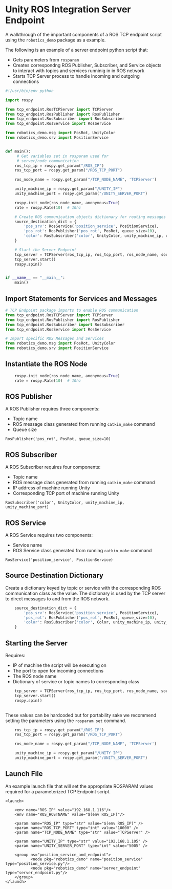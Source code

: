 # Unity ROS Integration Server Endpoint

A walkthrough of the important components of a ROS TCP endpoint script using the `robotics_demo` package as a example.

The following is an example of a server endpoint python script that:

- Gets parameters from `rosparam`
- Creates correspondng ROS Publisher, Subscriber, and Service objects to interact with topics and services runninig in in ROS network
- Starts TCP Server process to handle incoming and outgoing connections


```python
#!/usr/bin/env python

import rospy

from tcp_endpoint.RosTCPServer import TCPServer
from tcp_endpoint.RosPublisher import RosPublisher
from tcp_endpoint.RosSubscriber import RosSubscriber
from tcp_endpoint.RosService import RosService

from robotics_demo.msg import PosRot, UnityColor
from robotics_demo.srv import PositionService


def main():
	 # Get variables set in rosparam used for 
	 # server/node communication 
    ros_tcp_ip = rospy.get_param("/ROS_IP")
    ros_tcp_port = rospy.get_param("/ROS_TCP_PORT")

    ros_node_name = rospy.get_param("/TCP_NODE_NAME", 'TCPServer')

    unity_machine_ip = rospy.get_param("/UNITY_IP")
    unity_machine_port = rospy.get_param("/UNITY_SERVER_PORT")

    rospy.init_node(ros_node_name, anonymous=True)
    rate = rospy.Rate(10)  # 10hz

    # Create ROS communication objects dictionary for routing messages
    source_destination_dict = {
        'pos_srv': RosService('position_service', PositionService),
        'pos_rot': RosPublisher('pos_rot', PosRot, queue_size=10),
        'color': RosSubscriber('color', UnityColor, unity_machine_ip, unity_machine_port),
    }

    # Start the Server Endpoint
    tcp_server = TCPServer(ros_tcp_ip, ros_tcp_port, ros_node_name, source_destination_dict)
    tcp_server.start()
    rospy.spin()


if __name__ == "__main__":
    main()

```


## Import Statements for Services and Messages
```python
# TCP Endpoint package imports to enable ROS communication
from tcp_endpoint.RosTCPServer import TCPServer
from tcp_endpoint.RosPublisher import RosPublisher
from tcp_endpoint.RosSubscriber import RosSubscriber
from tcp_endpoint.RosService import RosService

# Import specific ROS Messages and Services
from robotics_demo.msg import PosRot, UnityColor
from robotics_demo.srv import PositionService
```


## Instantiate the ROS Node

```python
    rospy.init_node(ros_node_name, anonymous=True)
    rate = rospy.Rate(10)  # 10hz
```

## ROS Publisher
A ROS Publisher requires three components:

- Topic name
- ROS message class generated from running `catkin_make` command
- Queue size

`RosPublisher('pos_rot', PosRot, queue_size=10)`
## ROS Subscriber
A ROS Subscriber requires four components:

- Topic name
- ROS message class generated from running `catkin_make` command
- IP address of machine running Unity
- Corresponding TCP port of machine running Unity

`RosSubscriber('color', UnityColor, unity_machine_ip, unity_machine_port)`

## ROS Service
A ROS Service requires two components:

- Service name
- ROS Service class generated from running `catkin_make` command

`RosService('position_service', PositionService)`

## Source Destination Dictionary

Create a dictionary keyed by topic or service with the corresponding ROS communication class as the value. The dictionary is used by the TCP server to direct messages to and from the ROS network.

```python
    source_destination_dict = {
        'pos_srv': RosService('position_service', PositionService),
        'pos_rot': RosPublisher('pos_rot', PosRot, queue_size=10),
        'color': RosSubscriber('color', Color, unity_machine_ip, unity_machine_port),
    }
```


## Starting the Server

Requires:

- IP of machine the script will be executing on
- The port to open for incoming connections
- The ROS node name
- Dictionary of service or topic names to corresponding class

```python
    tcp_server = TCPServer(ros_tcp_ip, ros_tcp_port, ros_node_name, source_destination_dict)
    tcp_server.start()
    rospy.spin()
    
```


These values can be hardcoded but for portability sake we recommend setting the parameters using the `rosparam set` command.

```python
    ros_tcp_ip = rospy.get_param("/ROS_IP")
    ros_tcp_port = rospy.get_param("/ROS_TCP_PORT")

    ros_node_name = rospy.get_param("/TCP_NODE_NAME", 'TCPServer')

    unity_machine_ip = rospy.get_param("/UNITY_IP")
    unity_machine_port = rospy.get_param("/UNITY_SERVER_PORT")
```

## Launch File
An example launch file that will set the appropriate ROSPARAM values required for a parameterized TCP Endpoint script.

```
<launch>

    <env name="ROS_IP" value="192.168.1.116"/>
    <env name="ROS_HOSTNAME" value="$(env ROS_IP)"/>
    
    <param name="ROS_IP" type="str" value="$(env ROS_IP)" />
    <param name="ROS_TCP_PORT" type="int" value="10000" />
    <param name="TCP_NODE_NAME" type="str" value="TCPServer" />

    <param name="UNITY_IP" type="str" value="192.168.1.105" />
    <param name="UNITY_SERVER_PORT" type="int" value="5005" />

	<group ns="position_service_and_endpoint">
	       <node pkg="robotics_demo" name="position_service" type="position_service.py"/>
	       <node pkg="robotics_demo" name="server_endpoint" type="server_endpoint.py"/>
	</group>
</launch>
```